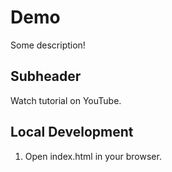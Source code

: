 # Demo

Some description!

## Subheader 

Watch tutorial on YouTube.

## Local Development

1. Open index.html in your browser.
